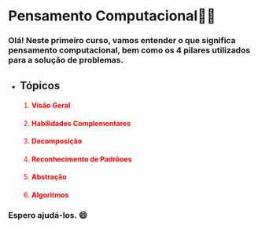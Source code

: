 # Pensamento Computacional:man_technologist:

### Olá! Neste primeiro curso, vamos entender o que significa pensamento computacional, bem como os 4 pilares utilizados para a solução de problemas.



- ## Tópicos 

  <span style="color:red">

  1. #### Visão Geral

  2. #### Habilidades Complementares

  3. #### Decomposição

  4. #### Reconhecimento de Padrõoes

  5. #### Abstração
  
  6. #### Algoritmos
  
     </span>
  
     

### Espero ajudá-los. :smile:

